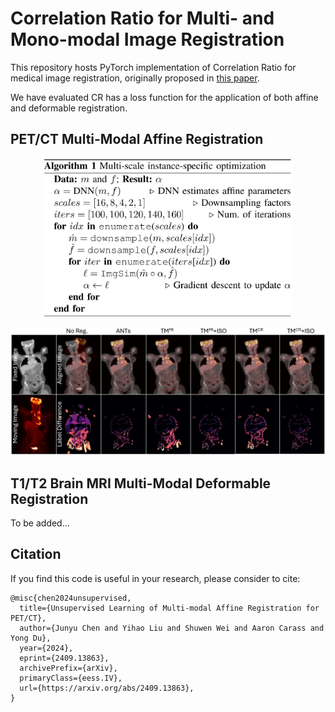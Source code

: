 # Correlation Ratio for Multi- and Mono-modal Image Registration
This repository hosts PyTorch implementation of Correlation Ratio for medical image registration, originally proposed in [this paper](https://link.springer.com/chapter/10.1007/BFb0056301).

We have evaluated CR has a loss function for the application of both affine and deformable registration.

## PET/CT Multi-Modal Affine Registration
<p align=center><img src="https://github.com/junyuchen245/Correlation_Ratio/blob/main/figs/AffineRegAlg.jpg" width="400"/></p>
<img src="https://github.com/junyuchen245/Correlation_Ratio/blob/main/figs/Affine_PETCT.jpg" width="1000"/>

## T1/T2 Brain MRI Multi-Modal Deformable Registration
To be added...

## Citation
If you find this code is useful in your research, please consider to cite:

    @misc{chen2024unsupervised,
      title={Unsupervised Learning of Multi-modal Affine Registration for PET/CT}, 
      author={Junyu Chen and Yihao Liu and Shuwen Wei and Aaron Carass and Yong Du},
      year={2024},
      eprint={2409.13863},
      archivePrefix={arXiv},
      primaryClass={eess.IV},
      url={https://arxiv.org/abs/2409.13863}, 
    }
